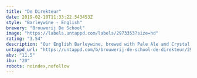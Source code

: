 ```yaml
---
title: "De Direkteur"
date: 2019-02-10T11:33:22.543453Z
style: "Barleywine - English"
brewery: "Brouwerij De School"
image: "https://labels.untappd.com/labels/2973353?size=hd"
rating: "3.54"
description: "Our English Barleywine, brewed with Pale Ale and Crystal malts. This beer is rich and complex and has flavors of toffee, stonefruit, caramel and chocolate."
untappd_url: "https://untappd.com/b/brouwerij-de-school-de-direkteur/2973353"
abv: "11.5"
ibu: "20"
robots: noindex,nofollow
---
```

